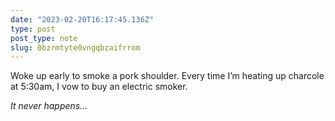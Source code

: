 ```yaml
---
date: "2023-02-20T16:17:45.136Z"
type: post 
post_type: note
slug: 0bzrmtyte0vngqbzaifrrom
---
```

Woke up early to smoke a pork shoulder. Every time I’m heating up charcole at 5:30am, I vow to buy an electric smoker. 

_It never happens…_
